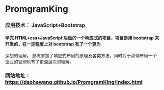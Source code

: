 # PromgramKing
### 应用技术： JavaScript+Bootstrap
#### 学完 HTML+css+JavaScript 后做的一个响应式的项目，项目是用 bootstrap 来开发的，在一定程度上对 bootstrap 有了一个更为
深刻的理解。 熟练掌握了响应式布局的原理及各类方法，同时对于如何布局一个企业的官网也有了更深层次的理解。
### 网站地址：https://daohewang.github.io/PromgramKing/index.html
